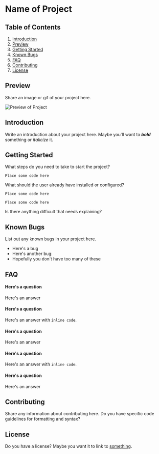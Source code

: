 # Name of Project

## Table of Contents
1. [Introduction](https://github.com/tayloracox/readme-template#introduction)
2. [Preview](https://github.com/tayloracox/readme-template#preview)
3. [Getting Started](https://github.com/tayloracox/readme-template#getting-started)
4. [Known Bugs](https://github.com/tayloracox/readme-template#known-bugs)
5. [FAQ](https://github.com/tayloracox/readme-template#faq)
6. [Contributing](https://github.com/tayloracox/readme-template#contributing)
7. [License](https://github.com/tayloracox/readme-template#license)

## Preview
Share an image or gif of your project here.

![Preview of Project](https://github.com/tayloracox/readme-template/blob/master/preview.jpg "Preview of Project")

## Introduction
Write an introduction about your project here. Maybe you'll want to ***bold*** something or _italicize_ it.

## Getting Started
What steps do you need to take to start the project?
```
Place some code here
```

What should the user already have installed or configured?
```
Place some code here
```
```
Place some code here
```

Is there anything difficult that needs explaining?

## Known Bugs
List out any known bugs in your project here.
- Here's a bug
- Here's another bug
- Hopefully you don't have too many of these

## FAQ
#### Here's a question
Here's an answer

#### Here's a question
Here's an answer with `inline code`.

#### Here's a question
Here's an answer

#### Here's a question
Here's an answer with `inline code`.

#### Here's a question
Here's an answer

## Contributing
Share any information about contributing here. Do you have specific code guidelines for formatting and syntax?

## License
Do you have a license? Maybe you want it to link to [something](https://github.com/).
